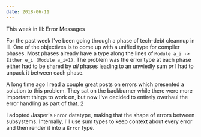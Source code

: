 ```yaml
---
date: 2018-06-11
---
```


This week in Ill: Error Messages

For the past week I've been going through a phase of tech-debt cleannup in Ill. One of the objectives is to come up with a unified type for compiler phases. Most phases already have a type along the lines of `Module a_i -> Either e_i (Module a_i+1)`. The problem was the error type at each phase either had to be shared by _all_ phases leading to an unwiedly sum _or_ I had to unpack it between each phase.

A long time ago I read a [couple](https://gist.github.com/chrisdone/fd6c6f6a8c5b5d4d3c3f91289343629f) [great](https://github.com/jaspervdj/talks/blob/master/2017-skillsmatter-errors/slides.md#which-is-the-best-representation-2) posts on errors which presented a solution to this problem. They sat on the backburner while there were more important things to work on, but now I've decided to entirely overhaul the error handling as part of that. 2

I adopted Jasper's `Error` datatype, making that the shape of errors between subsystems. Internally, I'll use sum types to keep context about every error and then render it into a `Error` type.
